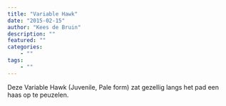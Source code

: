```yaml
---
title: "Variable Hawk"
date: "2015-02-15"
author: "Kees de Bruin"
description: ""
featured: ""
categories:
    - ""
tags:
    - ""
---
```


Deze Variable Hawk (Juvenile, Pale form) zat gezellig langs het pad een haas op te peuzelen.

